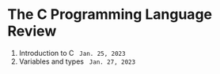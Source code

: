 <h1> The <strong> C </strong> Programming Language Review </h1>
<ol>
 <li> Introduction to C <code> Jan. 25, 2023 </code>  </li>
 <li> Variables and types <code> Jan. 27, 2023 </code> </li>
</ol> 
